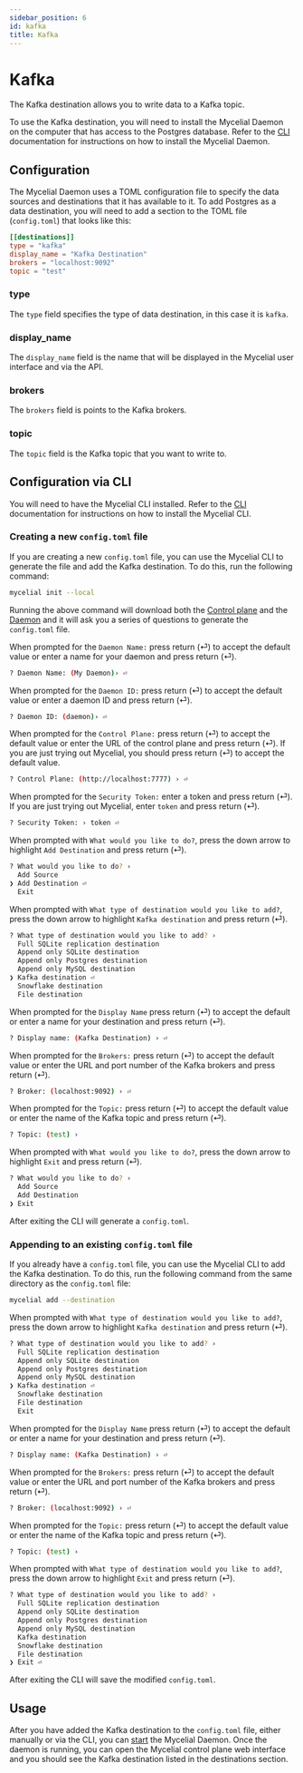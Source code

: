 ```yaml
---
sidebar_position: 6
id: kafka
title: Kafka
---
```


# Kafka

The Kafka destination allows you to write data to a Kafka topic.

To use the Kafka destination, you will need to install the Mycelial Daemon on
the computer that has access to the Postgres database. Refer to the
[CLI](../getting-started/CLI.md) documentation for instructions on how to
install the Mycelial Daemon.

## Configuration

The Mycelial Daemon uses a TOML configuration file to specify the data sources
and destinations that it has available to it. To add Postgres as a data
destination, you will need to add a section to the TOML file (`config.toml`)
that looks like this:

```toml
[[destinations]]
type = "kafka"
display_name = "Kafka Destination"
brokers = "localhost:9092"
topic = "test"
```

### type

The `type` field specifies the type of data destination, in this case it is
`kafka`.

### display_name

The `display_name` field is the name that will be displayed in the Mycelial user
interface and via the API.

### brokers

The `brokers` field is points to the Kafka brokers. 

### topic

The `topic` field is the Kafka topic that you want to write to.

## Configuration via CLI

You will need to have the Mycelial CLI installed. Refer to the 
[CLI](../getting-started/CLI.md) documentation for instructions on how to
install the Mycelial CLI.

### Creating a new `config.toml` file

If you are creating a new `config.toml` file, you can use the Mycelial CLI to
generate the file and add the Kafka destination. To do this, run the following 
command:

```sh
mycelial init --local
```

Running the above command will download both the [Control
plane](../core-concepts/Control-Plane.md) and the
[Daemon](../core-concepts/Daemon.md) and it will ask you a series of questions
to generate the `config.toml` file.

When prompted for the `Daemon Name:` press return (⏎) to accept the default
value or enter a name for your daemon and press return (⏎).

```sh
? Daemon Name: (My Daemon)› ⏎
```

When prompted for the `Daemon ID:` press return (⏎) to accept the default value
or enter a daemon ID and press return (⏎).

```sh
? Daemon ID: (daemon)› ⏎
```

When prompted for the `Control Plane:` press return (⏎) to accept the default
value or enter the URL of the control plane and press return (⏎). If you are
just trying out Mycelial, you should press return (⏎) to accept the default
value.

```sh
? Control Plane: (http://localhost:7777) › ⏎
```

When prompted for the `Security Token:` enter a token and press return (⏎). If 
you are just trying out Mycelial, enter `token` and press return (⏎).

```sh
? Security Token: › token ⏎
```

When prompted with `What would you like to do?`, press the down arrow to
highlight `Add Destination` and press return (⏎).

```sh
? What would you like to do? ›
  Add Source 
❯ Add Destination ⏎
  Exit
```

When prompted with `What type of destination would you like to add?`, press the
down arrow to highlight `Kafka destination` and press return (⏎).

```sh
? What type of destination would you like to add? ›
  Full SQLite replication destination
  Append only SQLite destination
  Append only Postgres destination 
  Append only MySQL destination
❯ Kafka destination ⏎
  Snowflake destination
  File destination
```

When prompted for the `Display Name` press return (⏎) to accept the default or
enter a name for your destination and press return (⏎).

```sh
? Display name: (Kafka Destination) › ⏎
```

When prompted for the `Brokers:` press return (⏎) to accept the default value or
enter the URL and port number of the Kafka brokers and press return (⏎).

```sh
? Broker: (localhost:9092) › ⏎
```

When prompted for the `Topic:` press return (⏎) to accept the default value or
enter the name of the Kafka topic and press return (⏎).

```sh
? Topic: (test) ›
```

When prompted with `What would you like to do?`, press the down arrow to
highlight `Exit` and press return (⏎).

```sh
? What would you like to do? ›
  Add Source
  Add Destination
❯ Exit
```

After exiting the CLI will generate a `config.toml`.

### Appending to an existing `config.toml` file

If you already have a `config.toml` file, you can use the Mycelial CLI to add
the Kafka destination. To do this, run the following command from the same
directory as the `config.toml` file:

```sh
mycelial add --destination
```

When prompted with `What type of destination would you like to add?`, press the
down arrow to highlight `Kafka destination` and press return (⏎).

```sh
? What type of destination would you like to add? ›
  Full SQLite replication destination
  Append only SQLite destination
  Append only Postgres destination 
  Append only MySQL destination
❯ Kafka destination ⏎
  Snowflake destination
  File destination
  Exit
```

When prompted for the `Display Name` press return (⏎) to accept the default or
enter a name for your destination and press return (⏎).

```sh
? Display name: (Kafka Destination) › ⏎
```

When prompted for the `Brokers:` press return (⏎) to accept the default value or
enter the URL and port number of the Kafka brokers and press return (⏎).

```sh
? Broker: (localhost:9092) › ⏎
```

When prompted for the `Topic:` press return (⏎) to accept the default value or
enter the name of the Kafka topic and press return (⏎).

```sh
? Topic: (test) ›
```

When prompted with `What type of destination would you like to add?`, press the
down arrow to highlight `Exit` and press return (⏎).

```sh
? What type of destination would you like to add? ›
  Full SQLite replication destination
  Append only SQLite destination
  Append only Postgres destination
  Append only MySQL destination
  Kafka destination
  Snowflake destination
  File destination
❯ Exit ⏎
```

After exiting the CLI will save the modified `config.toml`.

## Usage

After you have added the Kafka destination to the `config.toml` file, either
manually or via the CLI, you can [start](../getting-started/CLI.md#starting) the
Mycelial Daemon. Once the daemon is running, you can open the Mycelial control
plane web interface and you should see the Kafka destination listed in the
destinations section.
